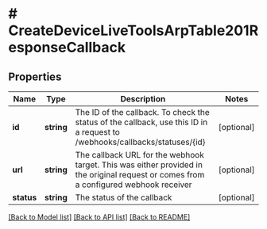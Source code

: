 # # CreateDeviceLiveToolsArpTable201ResponseCallback

## Properties

Name | Type | Description | Notes
------------ | ------------- | ------------- | -------------
**id** | **string** | The ID of the callback. To check the status of the callback, use this ID in a request to /webhooks/callbacks/statuses/{id} | [optional]
**url** | **string** | The callback URL for the webhook target. This was either provided in the original request or comes from a configured webhook receiver | [optional]
**status** | **string** | The status of the callback | [optional]

[[Back to Model list]](../../README.md#models) [[Back to API list]](../../README.md#endpoints) [[Back to README]](../../README.md)
